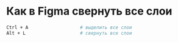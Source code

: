 # Как в Figma свернуть все слои

```bash
Ctrl + A                   # выделить все слои
Alt + L                    # свернуть все слои
```

